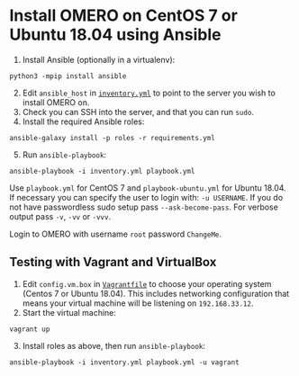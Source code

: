 # Install OMERO on CentOS 7 or Ubuntu 18.04 using Ansible

1. Install Ansible (optionally in a virtualenv):
```
python3 -mpip install ansible
```
2. Edit `ansible_host` in [`inventory.yml`](inventory.yml) to point to the server you wish to install OMERO on.
3. Check you can SSH into the server, and that you can run `sudo`.
4. Install the required Ansible roles:
```
ansible-galaxy install -p roles -r requirements.yml
```
5. Run `ansible-playbook`:
```
ansible-playbook -i inventory.yml playbook.yml
```
Use `playbook.yml` for CentOS 7 and `playbook-ubuntu.yml` for Ubuntu 18.04.
If necessary you can specify the user to login with: `-u USERNAME`.
If you do not have passwordless sudo setup pass `--ask-become-pass`.
For verbose output pass `-v`, `-vv` or `-vvv`.

Login to OMERO with username `root` password `ChangeMe`.


## Testing with Vagrant and VirtualBox

1. Edit `config.vm.box` in [`Vagrantfile`](Vagrantfile) to choose your operating system (Centos 7 or Ubuntu 18.04).
This includes networking configuration that means your virtual machine will be listening on `192.168.33.12`.
2. Start the virtual machine:
```
vagrant up
```
3. Install roles as above, then run `ansible-playbook`:
```
ansible-playbook -i inventory.yml playbook.yml -u vagrant
```
